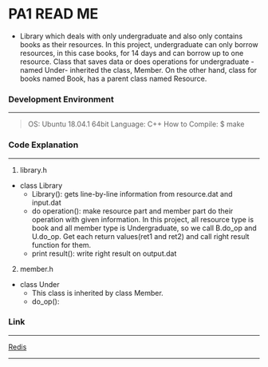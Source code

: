 # PA1 READ ME
* Library which deals with only undergraduate and also only contains books as their resources. In this project, undergraduate can only borrow resources, in this case books, for 14 days and can borrow up to one resource. Class that saves data or does operations for undergraduate -named Under- inherited the class, Member. On the other hand, class for books named Book, has a parent class named Resource.
### Development Environment
- - - 
> OS: Ubuntu 18.04.1 64bit
> Language: C++
> How to Compile: $ make

### Code Explanation
- - -
1. library.h
* class Library
	* Library(): gets line-by-line information from resource.dat and input.dat
	* do operation(): make resource part and member part do their operation with given information. In this project, all resource type is book and all member type is Undergraduate, so we call B.do_op and U.do_op. Get each return values(ret1 and ret2) and call right result function for them.
	* print result(): write right result on output.dat
2. member.h
* class Under
	* This class is inherited by class Member. 
	* do_op(): 

### Link
- - -
[Redis](https://redis.io)
- - - 
